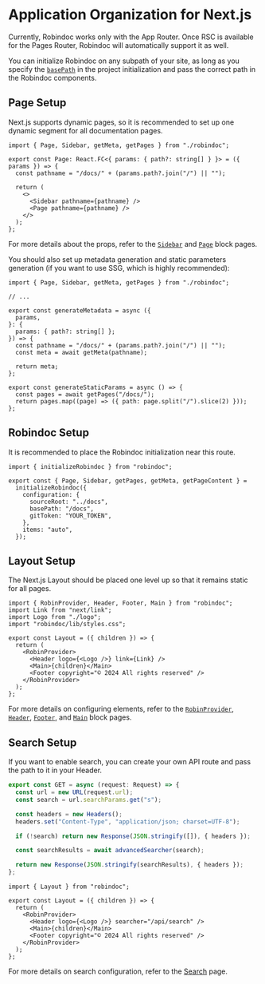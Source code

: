 # Application Organization for Next.js

Currently, Robindoc works only with the App Router. Once RSC is available for the Pages Router, Robindoc will automatically support it as well.

You can initialize Robindoc on any subpath of your site, as long as you specify the [`basePath`](../../structure/configuration.md) in the project initialization and pass the correct path in the Robindoc components.

## Page Setup

Next.js supports dynamic pages, so it is recommended to set up one dynamic segment for all documentation pages.

```tsx filename="app/docs/[[...path]]/page.tsx"
import { Page, Sidebar, getMeta, getPages } from "./robindoc";

export const Page: React.FC<{ params: { path?: string[] } }> = ({ params }) => {
  const pathname = "/docs/" + (params.path?.join("/") || "");

  return (
    <>
      <Sidebar pathname={pathname} />
      <Page pathname={pathname} />
    </>
  );
};
```

For more details about the props, refer to the [`Sidebar`](../../customization/elements/sidebar.md) and [`Page`](../../customization/elements/page.md) block pages.

You should also set up metadata generation and static parameters generation (if you want to use SSG, which is highly recommended):

```tsx
import { Page, Sidebar, getMeta, getPages } from "./robindoc";

// ...

export const generateMetadata = async ({
  params,
}: {
  params: { path?: string[] };
}) => {
  const pathname = "/docs/" + (params.path?.join("/") || "");
  const meta = await getMeta(pathname);

  return meta;
};

export const generateStaticParams = async () => {
  const pages = await getPages("/docs/");
  return pages.map((page) => ({ path: page.split("/").slice(2) }));
};
```

## Robindoc Setup

It is recommended to place the Robindoc initialization near this route.

```tsx filename="app/docs/robindoc.ts"
import { initializeRobindoc } from "robindoc";

export const { Page, Sidebar, getPages, getMeta, getPageContent } =
  initializeRobindoc({
    configuration: {
      sourceRoot: "../docs",
      basePath: "/docs",
      gitToken: "YOUR_TOKEN",
    },
    items: "auto",
  });
```

## Layout Setup

The Next.js Layout should be placed one level up so that it remains static for all pages.

```tsx filename="app/docs/layout.tsx"
import { RobinProvider, Header, Footer, Main } from "robindoc";
import Link from "next/link";
import Logo from "./logo";
import "robindoc/lib/styles.css";

export const Layout = ({ children }) => {
  return (
    <RobinProvider>
      <Header logo={<Logo />} link={Link} />
      <Main>{children}</Main>
      <Footer copyright="© 2024 All rights reserved" />
    </RobinProvider>
  );
};
```

For more details on configuring elements, refer to the [`RobinProvider`](../../customization/elements/robin-provider.md), [`Header`](../../customization/elements/header.md), [`Footer`](../../customization/elements/footer.md), and [`Main`](../../customization/elements/main.md) block pages.

## Search Setup

If you want to enable search, you can create your own API route and pass the path to it in your Header.

```ts filename="app/api/search/route.ts"
export const GET = async (request: Request) => {
  const url = new URL(request.url);
  const search = url.searchParams.get("s");

  const headers = new Headers();
  headers.set("Content-Type", "application/json; charset=UTF-8");

  if (!search) return new Response(JSON.stringify([]), { headers });

  const searchResults = await advancedSearcher(search);

  return new Response(JSON.stringify(searchResults), { headers });
};
```

```tsx filename="app/docs/layout.tsx"
import { Layout } from "robindoc";

export const Layout = ({ children }) => {
  return (
    <RobinProvider>
      <Header logo={<Logo />} searcher="/api/search" />
      <Main>{children}</Main>
      <Footer copyright="© 2024 All rights reserved" />
    </RobinProvider>
  );
};
```

For more details on search configuration, refer to the [Search](../../customization/search.md) page.
